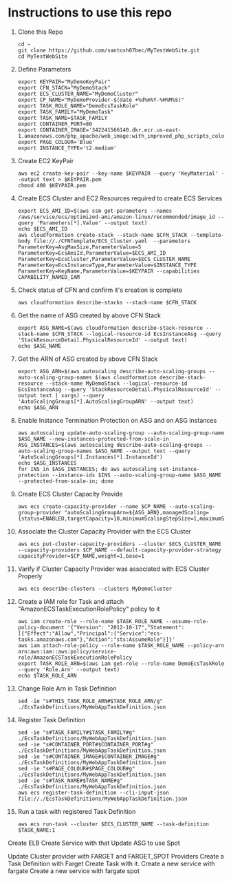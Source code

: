 # Instructions to use this repo

1. Clone this Repo
    ```
    cd ~
    git clone https://github.com/santosh07bec/MyTestWebSite.git
    cd MyTestWebSite
    ```
1. Define Parameters
    ```
    export KEYPAIR="MyDemoKeyPair"
    export CFN_STACK="MyDemoStack"
    export ECS_CLUSTER_NAME="MyDemoCluster"
    export CP_NAME="MyDemoProvider-$(date +%d%m%Y-%H%M%S)"
    export TASK_ROLE_NAME="DemoEcsTaskRole"
    export TASK_FAMILY="MyDemoTask"
    export TASK_NAME=$TASK_FAMILY
    export CONTAINER_PORT=80
    export CONTAINER_IMAGE='342241566140.dkr.ecr.us-east-1.amazonaws.com/php_apache/web_image:with_improved_php_scripts_colour_env_variable_and_logging_v4'
    export PAGE_COLOUR='Blue'
    export INSTANCE_TYPE='t2.medium'
    ```
1. Create EC2 KeyPair
    ```
    aws ec2 create-key-pair --key-name $KEYPAIR --query 'KeyMaterial' --output text > $KEYPAIR.pem
    chmod 400 $KEYPAIR.pem

    ```
1. Create ECS Cluster and EC2 Resources required to create ECS Services
    ```
    export ECS_AMI_ID=$(aws ssm get-parameters --names /aws/service/ecs/optimized-ami/amazon-linux/recommended/image_id --query 'Parameters[*].Value' --output text)
    echo $ECS_AMI_ID
    aws cloudformation create-stack --stack-name $CFN_STACK --template-body file://./CFNTemplate/ECS_Cluster.yaml  --parameters ParameterKey=AsgMaxSize,ParameterValue=5 ParameterKey=EcsAmiId,ParameterValue=$ECS_AMI_ID ParameterKey=EcsCluster,ParameterValue=$ECS_CLUSTER_NAME ParameterKey=EcsInstanceType,ParameterValue=$INSTANCE_TYPE ParameterKey=KeyName,ParameterValue=$KEYPAIR --capabilities CAPABILITY_NAMED_IAM
    ```
1. Check status of CFN and confirm it's creation is complete
    ```
    aws cloudformation describe-stacks --stack-name $CFN_STACK
    ```
1. Get the name of ASG created by above CFN Stack
    ```
    export ASG_NAME=$(aws cloudformation describe-stack-resource --stack-name $CFN_STACK --logical-resource-id EcsInstanceAsg --query 'StackResourceDetail.PhysicalResourceId' --output text)
    echo $ASG_NAME
    ```
1. Get the ARN of ASG created by above CFN Stack
    ```
    export ASG_ARN=$(aws autoscaling describe-auto-scaling-groups --auto-scaling-group-names $(aws cloudformation describe-stack-resource --stack-name MyDemoStack --logical-resource-id EcsInstanceAsg --query 'StackResourceDetail.PhysicalResourceId' --output text | xargs) --query 'AutoScalingGroups[*].AutoScalingGroupARN' --output text)
    echo $ASG_ARN
    ```
1. Enable Instance Termination Protection on ASG and on ASG Instances
    ```
    aws autoscaling update-auto-scaling-group --auto-scaling-group-name $ASG_NAME --new-instances-protected-from-scale-in
    ASG_INSTANCES=$(aws autoscaling describe-auto-scaling-groups --auto-scaling-group-names $ASG_NAME --output text --query 'AutoScalingGroups[*].Instances[*].InstanceId')
    echo $ASG_INSTANCES
    for INS in $ASG_INSTANCES; do aws autoscaling set-instance-protection --instance-ids $INS --auto-scaling-group-name $ASG_NAME --protected-from-scale-in; done
    ```
1. Create ECS Cluster Capacity Provide
    ```
    aws ecs create-capacity-provider --name $CP_NAME --auto-scaling-group-provider "autoScalingGroupArn=${ASG_ARN},managedScaling={status=ENABLED,targetCapacity=10,minimumScalingStepSize=1,maximumScalingStepSize=2},managedTerminationProtection=ENABLED"
    ```
1. Associate the Cluster Capacity Provider with the ECS Cluster
    ```
    aws ecs put-cluster-capacity-providers --cluster $ECS_CLUSTER_NAME --capacity-providers $CP_NAME --default-capacity-provider-strategy capacityProvider=$CP_NAME,weight=1,base=1
    ```

1. Varify if Cluster Capacity Provider was associated with ECS Cluster Properly
    ```
    aws ecs describe-clusters --clusters MyDemoCluster
    ```
1. Create a IAM role for Task and attach "AmazonECSTaskExecutionRolePolicy" policy to it
    ```
    aws iam create-role --role-name $TASK_ROLE_NAME --assume-role-policy-document '{"Version": "2012-10-17","Statement": [{"Effect":"Allow","Principal":{"Service":"ecs-tasks.amazonaws.com"},"Action":"sts:AssumeRole"}]}'
    aws iam attach-role-policy --role-name $TASK_ROLE_NAME --policy-arn arn:aws:iam::aws:policy/service-role/AmazonECSTaskExecutionRolePolicy
    export TASK_ROLE_ARN=$(aws iam get-role --role-name DemoEcsTaskRole --query 'Role.Arn' --output text)
    echo $TASK_ROLE_ARN
    ```
1. Change Role Arn in Task Definition
    ```
    sed -ie "s#THIS_TASK_ROLE_ARN#$TASK_ROLE_ARN/g" ./EcsTaskDefinitions/MyWebAppTaskDefinition.json
    ```
1. Register Task Definition
    ```
    sed -ie "s#TASK_FAMILY#$TASK_FAMILY#g" ./EcsTaskDefinitions/MyWebAppTaskDefinition.json
    sed -ie "s#CONTAINER_PORT#$CONTAINER_PORT#g"   ./EcsTaskDefinitions/MyWebAppTaskDefinition.json
    sed -ie "s#CONTAINER_IMAGE#$CONTAINER_IMAGE#g" ./EcsTaskDefinitions/MyWebAppTaskDefinition.json
    sed -ie "s#PAGE_COLOUR#$PAGE_COLOUR#g"         ./EcsTaskDefinitions/MyWebAppTaskDefinition.json
    sed -ie "s#TASK_NAME#$TASK_NAME#g"             ./EcsTaskDefinitions/MyWebAppTaskDefinition.json
    aws ecs register-task-definition --cli-input-json file://./EcsTaskDefinitions/MyWebAppTaskDefinition.json
    ```
1. Run a task with registered Task Definition
    ```
    aws ecs run-task --cluster $ECS_CLUSTER_NAME --task-definition $TASK_NAME:1
    ```

Create ELB
Create Service with that
Update ASG to use Spot

Update Cluster provider with FARGET and FARGET_SPOT Providers
Create a Task Definition with Farget
Create Task with it.
Create a new service with fargate
Create a new service with fargate spot
